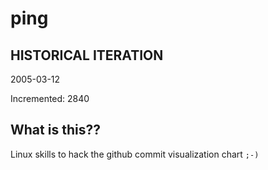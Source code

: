 # ping

## HISTORICAL ITERATION
2005-03-12

Incremented: 2840

## What is this?? 
Linux skills to hack the github commit visualization chart `;-)`
